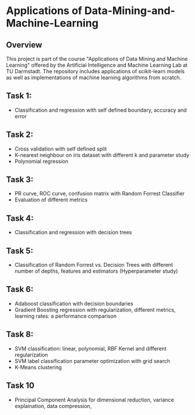 # Applications of Data-Mining-and-Machine-Learning

## Overview

This project is part of the course "Applications of Data Mining and Machine Learning" offered by the Artificial Intelligence and Machine Learning Lab at TU Darmstadt. The repository includes applications of scikit-learn models as well as implementations of machine learning algorithms from scratch.

## Task 1:

- Classification and regression with self defined boundary, accuracy and error
  
## Task 2: 

- Cross validation with self defined split
- K-nearest neighbour on iris dataset with different k and parameter study
- Polynomial regression

## Task 3:

- PR curve, ROC curve, confusion matrix with Random Forrest Classifier
- Evaluation of different metrics

## Task 4:

- Classification and regression with decision trees
  
## Task 5: 

- Classification of Random Forrest vs. Decision Trees with different number of depths, features and estimators (Hyperparameter study)
  
## Task 6:

- Adaboost classification with decision boundaries
- Gradient Boosting regression with regularization, different metrics, learning rates: a performance comparison
  
## Task 8:

- SVM classification: linear, polynomial, RBF Kernel and different regularization
- SVM label classification parameter optimization with grid search
- K-Means clustering
  
## Task 10

- Principal Component Analysis for dimensional reduction, variance explaination, data compression, 
